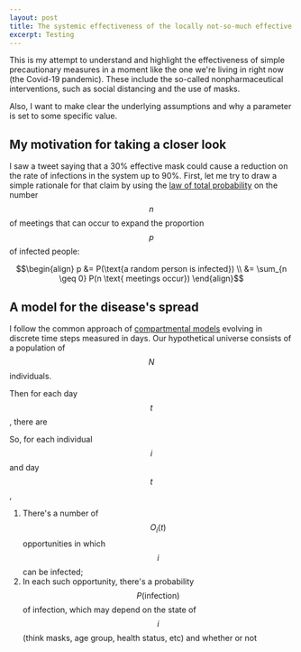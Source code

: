 ```yaml
---
layout: post
title: The systemic effectiveness of the locally not-so-much effective
excerpt: Testing
---
```


<script src="https://cdn.mathjax.org/mathjax/latest/MathJax.js?config=TeX-AMS-MML_HTMLorMML" type="text/javascript"></script>

This is my attempt to understand and highlight
the effectiveness of simple precautionary measures
in a moment like the one we're living in right now
(the Covid-19 pandemic).
These include the so-called nonpharmaceutical interventions,
such as social distancing and the use of masks.

<!--
As this is a non peer-reviewed, personal blog
written for anyone interested in the subject and
willing to independently judge the proposed rationale,
I see no point in just replicating other models I've seen
online or in papers, so I'll try my own.
-->

Also, I want to make clear the underlying
assumptions and why a parameter is set to
some specific value.

## My motivation for taking a closer look

I saw a tweet saying that a 30% effective mask could
cause a reduction on the rate of infections in the system up to 90%.
First, let me try to draw a simple rationale for that claim by using the
[law of total probability](https://en.wikipedia.org/wiki/Law_of_total_probability)
on the number $$n$$ of meetings that can occur
to expand the proportion $$p$$ of infected people:

$$\begin{align}
p
&= P(\text{a random person is infected}) \\
&= \sum_{n \geq 0} P(n \text{ meetings occur})
\end{align}$$

## A model for the disease's spread

I follow the common approach of
[compartmental models](https://en.wikipedia.org/wiki/Compartmental_models_in_epidemiology)
evolving in discrete time steps measured in days.
Our hypothetical universe consists of a
population of $$N$$ individuals.

Then for each day $$t$$, there are

So, for each individual $$i$$ and day $$t$$,

1. There's a number of $$O_i(t)$$ opportunities in which $$i$$ can be infected;
1. In each such opportunity, there's a probability
$$P(\text{infection})$$ of infection,
which may depend on the state
of $$i$$ (think masks, age group, health status, etc)
and whether or not

